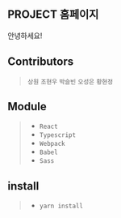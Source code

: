 ## PROJECT 홈페이지
안녕하세요! 

## Contributors
> `상원`
> `조현우`
> `박슬빈`
> `오성은`
> `황현정`

## Module

> - `React`
> - `Typescript`
> - `Webpack`
> - `Babel`
> - `Sass`

## install
> - `yarn install`